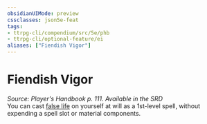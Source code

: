 ```yaml
---
obsidianUIMode: preview
cssclasses: json5e-feat
tags:
- ttrpg-cli/compendium/src/5e/phb
- ttrpg-cli/optional-feature/ei
aliases: ["Fiendish Vigor"]
---
```

# Fiendish Vigor
*Source: Player's Handbook p. 111. Available in the <span title='Systems Reference Document (5.1)'>SRD</span>*  
You can cast [false life](3-Mechanics/CLI/spells/false-life.md) on yourself at will as a 1st-level spell, without expending a spell slot or material components.